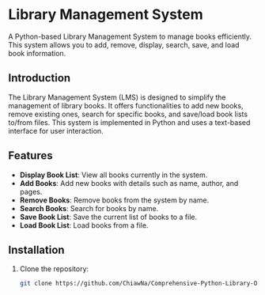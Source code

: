 # Library Management System
A Python-based Library Management System to manage books efficiently. This system allows you to add, remove, display, search, save, and load book information.

## Introduction
The Library Management System (LMS) is designed to simplify the management of library books. It offers functionalities to add new books, remove existing ones, search for specific books, and save/load book lists to/from files. This system is implemented in Python and uses a text-based interface for user interaction.

## Features
- **Display Book List**: View all books currently in the system.
- **Add Books**: Add new books with details such as name, author, and pages.
- **Remove Books**: Remove books from the system by name.
- **Search Books**: Search for books by name.
- **Save Book List**: Save the current list of books to a file.
- **Load Book List**: Load books from a file.

## Installation
1. Clone the repository:
   ```bash
   git clone https://github.com/ChiawNa/Comprehensive-Python-Library-Organizer.git

